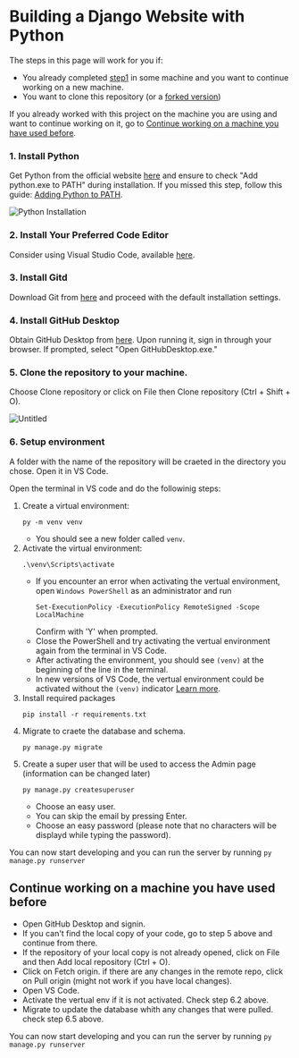 # Building a Django Website with Python

The steps in this page will work for you if:

- You already completed [step1](https://github.com/mrprofessorayman/Django-SIS/tree/step1) in some machine and you want to continue working on a new machine.
- You want to clone this repository (or a [forked version](https://docs.github.com/en/pull-requests/collaborating-with-pull-requests/working-with-forks/about-forks))

If you already worked with this project on the machine you are using and want to continue working on it, go to [Continue working on a machine you have used before](#continue-working-on-a-machine-you-have-used-before).

### 1. Install Python

Get Python from the official website [here](https://www.python.org/downloads/) and ensure to check "Add python.exe to PATH" during installation. If you missed this step, follow this guide: [Adding Python to PATH](https://realpython.com/add-python-to-path/).

![Python Installation](https://github.com/mrprofessorayman/Django-SIS/assets/160084285/df57ab4d-0c40-49a5-808b-59ef0f07e2e2)

### 2. Install Your Preferred Code Editor

Consider using Visual Studio Code, available [here](https://code.visualstudio.com/).

### 3. Install Gitd

Download Git from [here](https://git-scm.com/) and proceed with the default installation settings.

### 4. Install GitHub Desktop

Obtain GitHub Desktop from [here](https://desktop.github.com/). Upon running it, sign in through your browser. If prompted, select "Open GitHubDesktop.exe."

### 5. Clone the repository to your machine.

Choose Clone repository or click on File then Clone repository (Ctrl + Shift + O).

![Untitled](https://github.com/mrprofessorayman/Django-SIS/assets/160084285/197eb972-0a03-4ae2-bde6-3cfe18e01490)

### 6. Setup environment

A folder with the name of the repository will be craeted in the directory you chose. Open it in VS Code.

Open the terminal in VS code and do the followinig steps:

1. Create a virtual environment:
   ```
   py -m venv venv
   ```
   - You should see a new folder called `venv`.
2. Activate the virtual environment:
   ```
   .\venv\Scripts\activate
   ```
   - If you encounter an error when activating the vertual environment, open `Windows PowerShell` as an administrator and run
     ```
     Set-ExecutionPolicy -ExecutionPolicy RemoteSigned -Scope LocalMachine
     ```
     Confirm with 'Y' when prompted.
   - Close the PowerShell and try activating the vertual environment again from the terminal in VS Code.
   - After activating the environment, you should see `(venv)` at the beginning of the line in the terminal.
   - In new versions of VS Code, the vertual environment could be activated without the `(venv)` indicator [Learn more](https://aka.ms/vscodePythonTerminalActivation).
3. Install required packages
   ```
   pip install -r requirements.txt
   ```
4. Migrate to craete the database and schema.
   ```
   py manage.py migrate
   ```
5. Create a super user that will be used to access the Admin page (information can be changed later)
   ```
   py manage.py createsuperuser
   ```
   - Choose an easy user.
   - You can skip the email by pressing Enter.
   - Choose an easy password (please note that no characters will be displayd while typing the password).

You can now start developing and you can run the server by running `py manage.py runserver`

## Continue working on a machine you have used before

- Open GitHub Desktop and signin.
- If you can't find the local copy of your code, go to step 5 above and continue from there.
- If the repository of your local copy is not already opened, click on File and then Add local repository (Ctrl + O).
- Click on Fetch origin. if there are any changes in the remote repo, click on Pull origin (might not work if you have local changes).
- Open VS Code.
- Activate the vertual env if it is not activated. Check step 6.2 above.
- Migrate to update the database whith any changes that were pulled. check step 6.5 above.

You can now start developing and you can run the server by running `py manage.py runserver`
